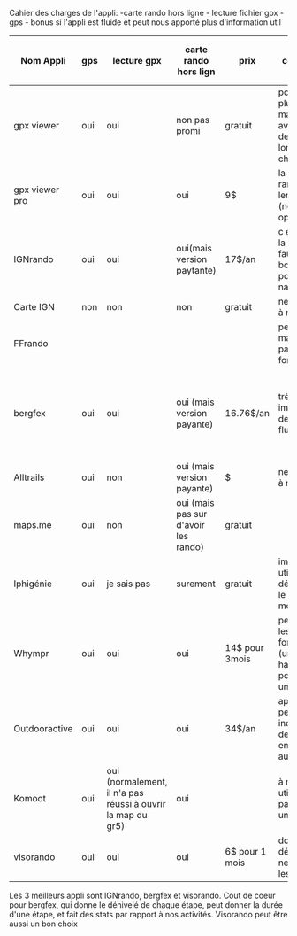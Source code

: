 
Cahier des charges de l'appli:
	-carte rando hors ligne
	- lecture fichier gpx
	- gps
	- bonus si l'appli est fluide et peut nous apporté plus d'information util

| Nom Appli      | gps | lecture gpx                                                 | carte rando hors lign                | prix           | commentaire                                                                            | bonus                                                | Respect Cahier des charges |
| -------------- | --- | ----------------------------------------------------------- | ------------------------------------ | -------------- | -------------------------------------------------------------------------------------- | ---------------------------------------------------- | -------------------------- |
| gpx viewer     | oui | oui                                                         | non pas promi                        | gratuit        | possède plusieurs carte, mais la carte avec le chemin de rando est longue à charger    |                                                      | non                        |
| gpx viewer pro | oui | oui                                                         | oui                                  | 9$             | la carte de rando très lente à charger (nom carte ign: opentopomap)                    |                                                      | oui                        |
| IGNrando       | oui | oui                                                         | oui(mais version paytante)           | 17$/an         | c est l appli de la carte IGN, il faut payer, très bonne fluidité pour la navigation   |                                                      | oui                        |
| Carte IGN      | non | non                                                         | non                                  | gratuit        | ne répond pas à nos atteintes                                                          |                                                      | non                        |
| FFrando        |     |                                                             |                                      |                | peut pas test, mais pense pas que ca fonctionne                                        |                                                      | non                        |
| bergfex        | oui | oui                                                         | oui (mais version payante)           | 16.76$/an      | très impressionner de l appli, fluide, bon UI                                          | affiche le dénivelé de chaque étape, stat d'activité | oui                        |
| Alltrails      | oui | non                                                         | oui (mais version payante)           | $              | ne répond pas à nos atteintes                                                          |                                                      | non                        |
| maps.me        | oui | non                                                         | oui (mais pas sur d'avoir les rando) | gratuit        |                                                                                        |                                                      | non                        |
| Iphigénie      | oui | je sais pas                                                 | surement                             | gratuit        | impossible à utiliser l'UI est dégueulasse, le truc date du moyen age                  |                                                      | non                        |
| Whympr         | oui | oui                                                         | oui                                  | 14$ pour 3mois | peu pas tester les fonctionnalité (un peu la haine), mais potentiellement un bon choix |                                                      | oui                        |
| Outdooractive  | oui | oui                                                         | oui                                  | 34$/an         | appli normal, peut nous indiquer le nom des montagnes en réalité augmenté              |                                                      | oui                        |
| Komoot         | oui | oui (normalement, il n'a pas réussi à ouvrir la map du gr5) | oui                                  |                | à ne pas utiliser n'arrive pas à charger une map                                       |                                                      | non                        |
| visorando      | oui | oui                                                         | oui                                  | 6$ pour 1 mois | donne le dénivelé, mais ne précise pas les étapes                                      |                                                      | oui                        |

Les 3 meilleurs appli sont IGNrando, bergfex et visorando. 
Cout de coeur pour bergfex, qui donne le dénivelé de chaque étape, peut donner la durée d'une étape, et fait des stats par rapport à nos activités.
Visorando peut être aussi un bon choix